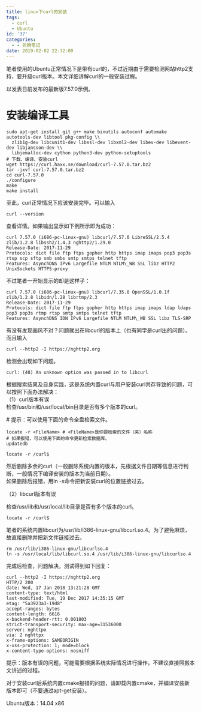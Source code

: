 ```yaml
---
title: linux下curl的安装
tags:
  - curl
  - Ubuntu
id: '37'
categories:
  - - 折腾笔记
date: 2019-02-02 22:32:00
---
```


笔者使用的Ubuntu正常情况下是带有curl的，不过近期由于需要检测网站http2支持，要升级curl版本。本文详细讲解curl的一般安装过程。

以发表日前发布的最新版7.57.0示例。

# 安装编译工具
``````shell
sudo apt-get install git g++ make binutils autoconf automake autotools-dev libtool pkg-config \\
  zlib1g-dev libcunit1-dev libssl-dev libxml2-dev libev-dev libevent-dev libjansson-dev \\
  libjemalloc-dev cython python3-dev python-setuptools
# 下载、编译、安装curl
wget https://curl.haxx.se/download/curl-7.57.0.tar.bz2
tar -jxvf curl-7.57.0.tar.bz2
cd curl-7.57.0
./configure
make
make install
``````

至此，curl正常情况下应该安装完毕。可以输入
``````shell
curl --version
``````
查看详情。如果输出显示如下例所示即为成功：
``````
curl 7.57.0 (i686-pc-linux-gnu) libcurl/7.57.0 LibreSSL/2.5.4 zlib/1.2.8 libssh2/1.4.3 nghttp2/1.29.0
Release-Date: 2017-11-29
Protocols: dict file ftp ftps gopher http https imap imaps pop3 pop3s rtsp scp sftp smb smbs smtp smtps telnet tftp
Features: AsynchDNS IPv6 Largefile NTLM NTLM\_WB SSL libz HTTP2 UnixSockets HTTPS-proxy
``````
不过笔者一开始显示的却是这样子：
``````
curl 7.57.0 (i686-pc-linux-gnu) libcurl/7.35.0 OpenSSL/1.0.1f zlib/1.2.8 libidn/1.28 librtmp/2.3
Release-Date: 2017-11-29
Protocols: dict file ftp ftps gopher http https imap imaps ldap ldaps pop3 pop3s rtmp rtsp smtp smtps telnet tftp
Features: AsynchDNS IDN IPv6 Largefile NTLM NTLM\_WB SSL libz TLS-SRP
``````
有没有发现画风不对？问题就出在libcurl的版本上（也有同学是curl出的问题）。而且输入
``````
curl --http2 -I https://nghttp2.org
``````
检测会出现如下问题。
``````
curl: (48) An unknown option was passed in to libcurl
``````
根据搜索结果及自身实践，这是系统内置curl与用户安装curl共存导致的问题，可以按照下面办法解决：  
（1）curl版本有误  
检查/usr/bin和/usr/local/bin目录是否有多个版本的curl。

\# 提示：可以使用下面的命令全盘检索文件。
``````
locate -r <FileName> # <FileName>是你要检索的文件（夹）名称
# 如果报错，可以使用下面的命令更新检索数据库。
updatedb

locate -r /curl$
``````
然后删除多余的curl（一般删除系统内置的版本，先根据文件日期等信息进行判断，一般情况下编译安装的版本为当前日期）。  
如果删除后报错，用ln -s命令把新安装curl的位置链接过去。

（2）libcurl版本有误

检查/usr/lib和/usr/local/lib目录是否有多个版本的curl。
``````
locate -r /curl$
``````
笔者的系统内置libcurl为/usr/lib/i386-linux-gnu/libcurl.so.4。为了避免麻烦，故直接删除并把新文件链接过去。
``````
rm /usr/lib/i386-linux-gnu/libcurlso.4
ln -s /usr/local/lib/libcurl.so.4 /usr/lib/i386-linux-gnu/libcurlso.4
``````
完成后检查，问题解决。测试得到如下回复：
``````
curl --http2 -I https://nghttp2.org
HTTP/2 200
date: Wed, 17 Jan 2018 13:21:28 GMT
content-type: text/html
last-modified: Tue, 19 Dec 2017 14:35:15 GMT
etag: "5a3923a3-19d8"
accept-ranges: bytes
content-length: 6616
x-backend-header-rtt: 0.001803
strict-transport-security: max-age=31536000
server: nghttpx
via: 2 nghttpx
x-frame-options: SAMEORIGIN
x-xss-protection: 1; mode=block
x-content-type-options: nosniff
``````
提示：版本有误的问题，可能需要根据系统实际情况进行操作，不建议直接照搬本文讲述的过程。

对于安装curl后系统内置cmake报错的问题，请卸载内置cmake，并编译安装新版本即可（不要通过apt-get安装）。

Ubuntu版本：14.04 x86